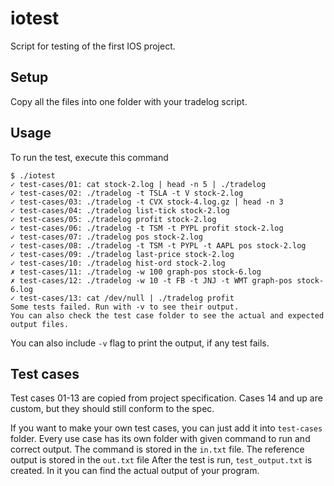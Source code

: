 # iotest
Script for testing of the first IOS project.

## Setup
Copy all the files into one folder with your tradelog script.

## Usage
To run the test, execute this command

```
$ ./iotest
✓ test-cases/01: cat stock-2.log | head -n 5 | ./tradelog
✓ test-cases/02: ./tradelog -t TSLA -t V stock-2.log
✓ test-cases/03: ./tradelog -t CVX stock-4.log.gz | head -n 3
✓ test-cases/04: ./tradelog list-tick stock-2.log
✓ test-cases/05: ./tradelog profit stock-2.log
✓ test-cases/06: ./tradelog -t TSM -t PYPL profit stock-2.log
✓ test-cases/07: ./tradelog pos stock-2.log
✓ test-cases/08: ./tradelog -t TSM -t PYPL -t AAPL pos stock-2.log
✓ test-cases/09: ./tradelog last-price stock-2.log
✓ test-cases/10: ./tradelog hist-ord stock-2.log
✗ test-cases/11: ./tradelog -w 100 graph-pos stock-6.log
✗ test-cases/12: ./tradelog -w 10 -t FB -t JNJ -t WMT graph-pos stock-6.log
✓ test-cases/13: cat /dev/null | ./tradelog profit
Some tests failed. Run with -v to see their output.
You can also check the test case folder to see the actual and expected output files.
```

You can also include `-v` flag to print the output, if any test fails.

## Test cases
Test cases 01-13 are copied from project specification.
Cases 14 and up are custom, but they should still conform to the spec.

If you want to make your own test cases, you can just add it into `test-cases` folder. Every use case has its own folder with given command to run and correct output.
The command is stored in the `in.txt` file.
The reference output is stored in the `out.txt` file
After the test is run, `test_output.txt` is created. In it you can find the actual output of your program.
